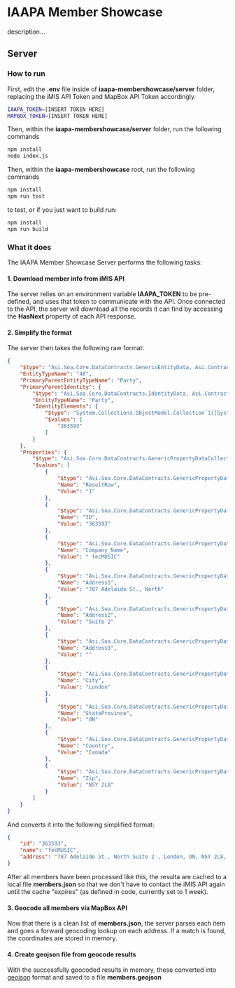 # IAAPA Member Showcase
description...

## Server
### How to run
First, edit the **.env** file inside of **iaapa-membershowcase/server** folder, replacing the iMIS API Token and MapBox API Token accordingly.

```bash
IAAPA_TOKEN=[INSERT TOKEN HERE]
MAPBOX_TOKEN=[INSERT TOKEN HERE]
```

Then, within the **iaapa-membershowcase/server** folder, run the following commands
```bash
npm install
node index.js
```

Then, within the **iaapa-membershowcase** root, run the following commands
```bash
npm install
npm run test
```

to test, or if you just want to build run:
```bash
npm install
npm run build
```

### What it does
The IAAPA Member Showcase Server performs the following tasks:
#### 1. Download member info from iMIS API
The server relies on an environment variable **IAAPA_TOKEN** to be pre-defined, and uses that token to communicate with the API. Once connected to the API, the server will download all the records it can find by accessing the **HasNext** property of each API response.
#### 2. Simplify the format
The server then takes the following raw format:

```json
{
    "$type": "Asi.Soa.Core.DataContracts.GenericEntityData, Asi.Contracts",
    "EntityTypeName": "48",
    "PrimaryParentEntityTypeName": "Party",
    "PrimaryParentIdentity": {
        "$type": "Asi.Soa.Core.DataContracts.IdentityData, Asi.Contracts",
        "EntityTypeName": "Party",
        "IdentityElements": {
            "$type": "System.Collections.ObjectModel.Collection`1[[System.String, mscorlib]], mscorlib",
            "$values": [
                "363593"
            ]
        }
    },
    "Properties": {
        "$type": "Asi.Soa.Core.DataContracts.GenericPropertyDataCollection, Asi.Contracts",
        "$values": [
            {
                "$type": "Asi.Soa.Core.DataContracts.GenericPropertyData, Asi.Contracts",
                "Name": "ResultRow",
                "Value": "1"
            },
            {
                "$type": "Asi.Soa.Core.DataContracts.GenericPropertyData, Asi.Contracts",
                "Name": "ID",
                "Value": "363593"
            },
            {
                "$type": "Asi.Soa.Core.DataContracts.GenericPropertyData, Asi.Contracts",
                "Name": "Company_Name",
                "Value": " fecMUSIC"
            },
            {
                "$type": "Asi.Soa.Core.DataContracts.GenericPropertyData, Asi.Contracts",
                "Name": "Address1",
                "Value": "787 Adelaide St., North"
            },
            {
                "$type": "Asi.Soa.Core.DataContracts.GenericPropertyData, Asi.Contracts",
                "Name": "Address2",
                "Value": "Suite 2"
            },
            {
                "$type": "Asi.Soa.Core.DataContracts.GenericPropertyData, Asi.Contracts",
                "Name": "Address3",
                "Value": ""
            },
            {
                "$type": "Asi.Soa.Core.DataContracts.GenericPropertyData, Asi.Contracts",
                "Name": "City",
                "Value": "London"
            },
            {
                "$type": "Asi.Soa.Core.DataContracts.GenericPropertyData, Asi.Contracts",
                "Name": "StateProvince",
                "Value": "ON"
            },
            {
                "$type": "Asi.Soa.Core.DataContracts.GenericPropertyData, Asi.Contracts",
                "Name": "Country",
                "Value": "Canada"
            },
            {
                "$type": "Asi.Soa.Core.DataContracts.GenericPropertyData, Asi.Contracts",
                "Name": "Zip",
                "Value": "N5Y 2L8"
            }
        ]
    }
}
```
And converts it into the following simplified format:

```json
{
    "id": "363593",
    "name": "fecMUSIC",
    "address": "787 Adelaide St., North Suite 2 , London, ON, N5Y 2L8, Canada"
}
```
After all members have been processed like this, the resulta are cached to a local file **members.json** so that we don't have to contact the iMIS API again until the cache "expires" (as defined in code, currently set to 1 week).
#### 3. Geocode all members via MapBox API
Now that there is a clean list of **members.json**, the server parses each item and goes a forward geocoding lookup on each address. If a match is found, the coordinates are stored in memory.
#### 4. Create geojson file from geocode results
With the successfully geocoded results in memory, these converted into [geojson](https://geojson.org/) format and saved to a file **members.geojson**